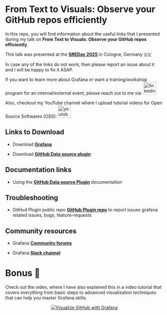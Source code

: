 # From Text to Visuals: Observe your GitHub repos efficiently

In this repo, you will find information about the useful links that I presented during my talk on **From Text to Visuals: Observe your GitHub repos efficiently**.

This talk was presented at the **[SREDay 2025](https://sreday.com/2025-cologne-q2/)** in Cologne, Germany 🇩🇪

In case any of the links do not work, then please report an issue about it and I will be happy to fix it ASAP.

If you want to learn more about Grafana or want a training/workshop program for an internal/external event, please reach out to me via:
  <a href="https://www.linkedin.com/in/syed-usman-ahmad-b1415515/" target="_blank">
    <img src="https://img.shields.io/static/v1?message=LinkedIn&logo=linkedin&label=&color=0077B5&logoColor=white&labelColor=&style=for-the-badge" height="40" alt="linkedin logo"  />
  </a>

Also, checkout my YouTube channel where I upload tutorial videos for Open Source Softwares (OSS):
  <a href="https://www.youtube.com/@freelinuxtutorials" target="_blank">
    <img src="https://img.shields.io/static/v1?message=Youtube&logo=youtube&label=Free%20Open%20Source%20Tutorials&color=FF0000&logoColor=white&labelColor=&style=for-the-badge" height="40" alt="youtube logo"  />
  </a>  

## Links to Download

- Download **[Grafana](https://grafana.com/grafana/)**

- Download **[GitHub Data source plugin](https://github.com/grafana/github-datasource/)**

## Documentation links

- Using the **[GitHub Data source Plugin](https://grafana.com/docs/plugins/grafana-github-datasource/latest/)** documentation

## Troubleshooting

- GitHud Plugin public repo **[GitHub Plugin repo](https://github.com/grafana/github-datasource/issues)** to report issues grafana related issues, bugs, feature-requests

## Community resources

- Grafana **[Community forums](https://community.grafana.com/)**

- Grafana **[Slack channel]( https://slack.grafana.com/)**

# Bonus 🎉

Check out the video, where I have also explained this in a video tutorial that covers everything from basic steps to advanced visualization techniques that can help you master Grafana skills.

<div align="center">
  <a href="https://www.youtube.com/watch?v=FY7VmuQUk-s"><img src="https://img.youtube.com/vi/FY7VmuQUk-s/0.jpg" alt="Visualize GitHub with Grafana"></a>
</div>
